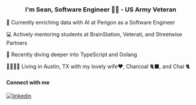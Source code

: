 ### <div align="center">I'm Sean, Software Engineer 👨‍💻 - US Army Veteran </div>  
  
 🔭 Currently enriching data with AI at Perigon as a Software Engineer
 
 💻 Actively mentoring students at BrainStation, Veterati, and Streetwise Partners
 
 🌱 Recently diving deeper into TypeScript and Golang
 
 👨‍👩‍👧‍👦 Living in Austin, TX with my lovely wife♥️, Charcoal 🐈‍⬛, and Chai 🐈


#### Connect with me  
<div>
<a href="https://linkedin.com/in/seanhgil" target="_blank">
<img src=https://img.shields.io/badge/linkedin-%231E77B5.svg?&style=for-the-badge&logo=linkedin&logoColor=white alt=linkedin style="margin-bottom: 5px;" />
</a>
</div>  
  


